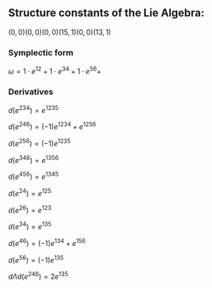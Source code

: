 ## Structure constants of the Lie Algebra:
$(0, 0)(0, 0)(0, 0)(15, 1)(0, 0)(13, 1)$

### Symplectic form
 $\omega=	1\cdot e^{12}+1\cdot e^{34}+1\cdot e^{56}+$

### Derivatives
$d(e^{ 234 })  = e^{ 1235 }$

$d(e^{ 246 })  = (-1)e^{ 1234 } + e^{ 1256 }$

$d(e^{ 256 })  = (-1)e^{ 1235 }$

$d(e^{ 346 })  = e^{ 1356 }$

$d(e^{ 456 })  = e^{ 1345 }$

$d(e^{ 24 })  = e^{ 125 }$

$d(e^{ 26 })  = e^{ 123 }$

$d(e^{ 34 })  = e^{ 135 }$

$d(e^{ 46 })  = (-1)e^{ 134 } + e^{ 156 }$

$d(e^{ 56 })  = (-1)e^{ 135 }$

$d \Lambda d( e^{ 246 })  = 2e^{ 135 }$

